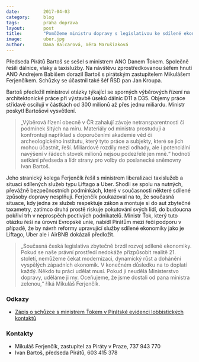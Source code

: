 ```yaml
---
date:         2017-04-03
category:     blog
tags:         praha doprava
layout:       post
title:        "Pomůžeme ministru dopravy s legislativou ke sdílené ekonomice" 
image:        uber.jpg
author:       Dana Balcarová, Věra Marušiaková
---
```

 
Předseda Pirátů Bartoš se sešel s ministrem ANO Danem Ťokem. Společně řešili dálnice, vlaky a taxislužby. Na návštěvu zprostředkovanou šéfem hnutí ANO Andrejem Babišem dorazil Bartoš s pirátským zastupitelem Mikulášem Ferjenčíkem. Schůzky se účastnil také šéf ŘSD pan Jan Kroupa.
 
Bartoš předložil ministrovi otázky týkající se sporných výběrových řízení na architektonické práce při výstavbě úseků dálnic D11 a D35. Objemy práce střídavě oscilují v částkách od 300 milionů až přes jednu miliardu. Ministr poskytl Bartošovi vysvětlení. 
 
> „Výběrová řízení obecně v ČR zahalují závoje netransparentnosti či podmínek šitých na míru. Materiály od ministra prostuduji a konfrontuji například s doporučeními akademie věd či archeologického institutu, který tyto práce a subjekty, které se jich mohou účastnit, řeší. Miliardové rozdíly mezi odhady, ale i potenciální navýšení v řádech stovek milionů nejsou podezřelé jen mně.“ hodnotí setkání předseda a lídr strany pro volby do poslanecké sněmovny Ivan Bartoš.

Jeho stranický kolega Ferjenčík řešil s ministrem liberalizaci taxislužeb a situaci sdílených služeb typu Liftago a Uber. Shodli se spolu na nutných, převážně bezpečnostních podmínkách, které v současnosti některé sdílené způsoby dopravy nesplňují. Ferjenčík poukazoval na to, že současná situace, kdy jedna ze služeb respektuje zákon a montuje si do aut zbytečné taxametry, zatímco druhá prostě riskuje pokutování svých lidí, do budoucna pokřiví trh v neprospěch poctivých podnikatelů. Ministr Ťok, který tuto otázku řeší na úrovni Evropské unie, nabídl Pirátům mezi řečí podporu v případě, že by návrh reformy upravující služby sdílené ekonomiky jako je Liftago, Uber ale i AirBNB dokázali předložit.
 
> „Současná česká legislativa zbytečně brzdí rozvoj sdílené ekonomiky. Pokud se naše právní prostředí nedokáže přizpůsobit realitě 21. století, nemůžeme čekat modernizaci, dynamický růst a dohánění vyspělých západních ekonomik. V konečném důsledku na to doplatí každý. Někdo tu práci udělat musí. Pokud ji neudělá Ministerstvo dopravy, uděláme ji my. Oceňujeme, že jsme dostali od pana ministra zelenou,“ říká Mikuláš Ferjenčík. 

### Odkazy

* [Zápis o schůzce s ministrem Ťokem v Pirátské evidenci lobbistických kontaktů](https://forum.pirati.cz/posting.php?mode=reply&f=570&t=13315)
 
### Kontakty

* Mikuláš Ferjenčík, zastupitel za Piráty v Praze, 737 943 770
* Ivan Bartoš, předseda Pirátů, 603 415 378
